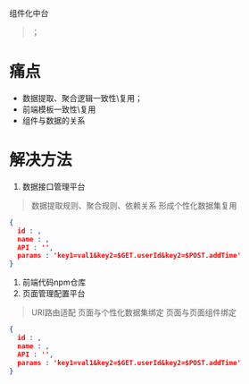 组件化中台

> ；

# 痛点
  * 数据提取、聚合逻辑一致性\复用；
  * 前端模板一致性\复用
  * 组件与数据的关系

# 解决方法
  1. 数据接口管理平台
  > 数据提取规则、聚合规则、依赖关系
  > 形成个性化数据集复用
  ```JSON
  {
    id : ,
    name : ,
    API : '',
    params : 'key1=val1&key2=$GET.userId&key2=$POST.addTime'
  }
  ```
  1. 前端代码npm仓库
  1. 页面管理配置平台
  > URI路由适配
  > 页面与个性化数据集绑定
  > 页面与页面组件绑定
  ```JSON
  {
    id : ,
    name : ,
    API : '',
    params : 'key1=val1&key2=$GET.userId&key2=$POST.addTime'
  }
  ```